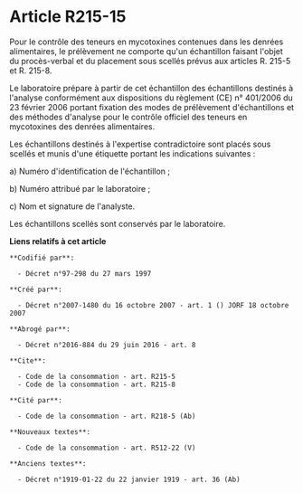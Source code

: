 # Article R215-15

Pour le contrôle des teneurs en mycotoxines contenues dans les denrées alimentaires, le prélèvement ne comporte qu'un
échantillon faisant l'objet du procès-verbal et du placement sous scellés prévus aux articles R. 215-5 et R. 215-8. 

Le laboratoire prépare à partir de cet échantillon des échantillons destinés à l'analyse conformément aux dispositions du
règlement (CE) n° 401/2006 du 23 février 2006 portant fixation des modes de prélèvement d'échantillons et des méthodes
d'analyse pour le contrôle officiel des teneurs en mycotoxines des denrées alimentaires. 

Les échantillons destinés à l'expertise contradictoire sont placés sous scellés et munis d'une étiquette portant les
indications suivantes : 

a) Numéro d'identification de l'échantillon ; 

b) Numéro attribué par le laboratoire ; 

c) Nom et signature de l'analyste. 

Les échantillons scellés sont conservés par le laboratoire.

**Liens relatifs à cet article**

	**Codifié par**:

	  - Décret n°97-298 du 27 mars 1997

	**Créé par**:

	  - Décret n°2007-1480 du 16 octobre 2007 - art. 1 () JORF 18 octobre 2007

	**Abrogé par**:

	  - Décret n°2016-884 du 29 juin 2016 - art. 8

	**Cite**:

	  - Code de la consommation - art. R215-5
	  - Code de la consommation - art. R215-8

	**Cité par**:

	  - Code de la consommation - art. R218-5 (Ab)

	**Nouveaux textes**:

	  - Code de la consommation - art. R512-22 (V)

	**Anciens textes**:

	  - Décret n°1919-01-22 du 22 janvier 1919 - art. 36 (Ab)
